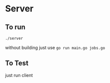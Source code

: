 # Server

## To run

```
./server
```

without building just use ```go run main.go jobs.go```

## To Test

just run client
